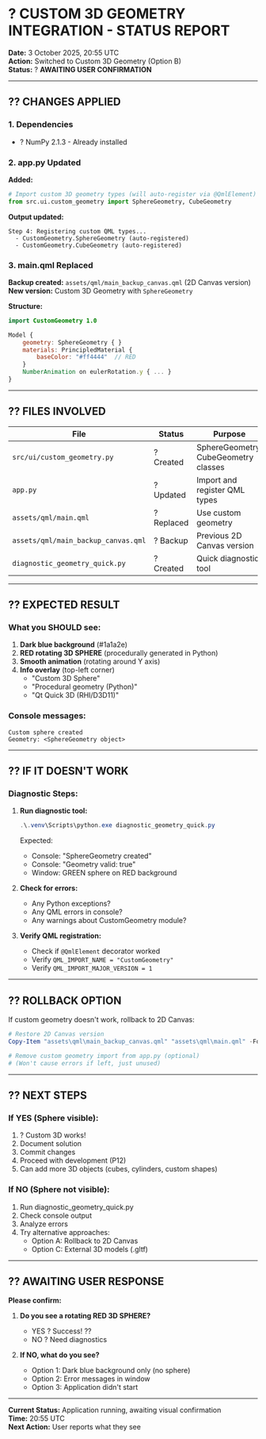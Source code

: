 # ? CUSTOM 3D GEOMETRY INTEGRATION - STATUS REPORT

**Date:** 3 October 2025, 20:55 UTC  
**Action:** Switched to Custom 3D Geometry (Option B)  
**Status:** ? **AWAITING USER CONFIRMATION**  

---

## ?? CHANGES APPLIED

### 1. Dependencies
- ? NumPy 2.1.3 - Already installed

### 2. app.py Updated
**Added:**
```python
# Import custom 3D geometry types (will auto-register via @QmlElement)
from src.ui.custom_geometry import SphereGeometry, CubeGeometry
```

**Output updated:**
```
Step 4: Registering custom QML types...
  - CustomGeometry.SphereGeometry (auto-registered)
  - CustomGeometry.CubeGeometry (auto-registered)
```

### 3. main.qml Replaced
**Backup created:** `assets/qml/main_backup_canvas.qml` (2D Canvas version)  
**New version:** Custom 3D Geometry with `SphereGeometry`

**Structure:**
```qml
import CustomGeometry 1.0

Model {
    geometry: SphereGeometry { }
    materials: PrincipledMaterial {
        baseColor: "#ff4444"  // RED
    }
    NumberAnimation on eulerRotation.y { ... }
}
```

---

## ?? FILES INVOLVED

| File | Status | Purpose |
|------|--------|---------|
| `src/ui/custom_geometry.py` | ? Created | SphereGeometry, CubeGeometry classes |
| `app.py` | ? Updated | Import and register QML types |
| `assets/qml/main.qml` | ? Replaced | Use custom geometry |
| `assets/qml/main_backup_canvas.qml` | ? Backup | Previous 2D Canvas version |
| `diagnostic_geometry_quick.py` | ? Created | Quick diagnostic tool |

---

## ?? EXPECTED RESULT

### What you SHOULD see:

1. **Dark blue background** (#1a1a2e)
2. **RED rotating 3D SPHERE** (procedurally generated in Python)
3. **Smooth animation** (rotating around Y axis)
4. **Info overlay** (top-left corner)
   - "Custom 3D Sphere"
   - "Procedural geometry (Python)"
   - "Qt Quick 3D (RHI/D3D11)"

### Console messages:
```
Custom sphere created
Geometry: <SphereGeometry object>
```

---

## ?? IF IT DOESN'T WORK

### Diagnostic Steps:

1. **Run diagnostic tool:**
   ```powershell
   .\.venv\Scripts\python.exe diagnostic_geometry_quick.py
   ```
   
   Expected:
   - Console: "SphereGeometry created"
   - Console: "Geometry valid: true"
   - Window: GREEN sphere on RED background

2. **Check for errors:**
   - Any Python exceptions?
   - Any QML errors in console?
   - Any warnings about CustomGeometry module?

3. **Verify QML registration:**
   - Check if `@QmlElement` decorator worked
   - Verify `QML_IMPORT_NAME = "CustomGeometry"`
   - Verify `QML_IMPORT_MAJOR_VERSION = 1`

---

## ?? ROLLBACK OPTION

If custom geometry doesn't work, rollback to 2D Canvas:

```powershell
# Restore 2D Canvas version
Copy-Item "assets\qml\main_backup_canvas.qml" "assets\qml\main.qml" -Force

# Remove custom geometry import from app.py (optional)
# (Won't cause errors if left, just unused)
```

---

## ?? NEXT STEPS

### If YES (Sphere visible):
1. ? Custom 3D works!
2. Document solution
3. Commit changes
4. Proceed with development (P12)
5. Can add more 3D objects (cubes, cylinders, custom shapes)

### If NO (Sphere not visible):
1. Run diagnostic_geometry_quick.py
2. Check console output
3. Analyze errors
4. Try alternative approaches:
   - Option A: Rollback to 2D Canvas
   - Option C: External 3D models (.gltf)

---

## ?? AWAITING USER RESPONSE

**Please confirm:**

1. **Do you see a rotating RED 3D SPHERE?**
   - YES ? Success! ??
   - NO ? Need diagnostics

2. **If NO, what do you see?**
   - Option 1: Dark blue background only (no sphere)
   - Option 2: Error messages in window
   - Option 3: Application didn't start

---

**Current Status:** Application running, awaiting visual confirmation  
**Time:** 20:55 UTC  
**Next Action:** User reports what they see
